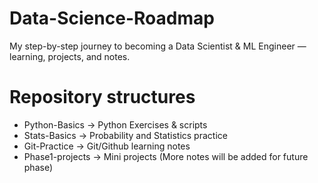 # Data-Science-Roadmap
My step-by-step journey to becoming a Data Scientist &amp; ML Engineer — learning, projects, and notes.

# Repository structures
- Python-Basics -> Python Exercises & scripts
- Stats-Basics -> Probability and Statistics practice
- Git-Practice -> Git/Github learning notes
- Phase1-projects -> Mini projects
(More notes will be added for future phase)